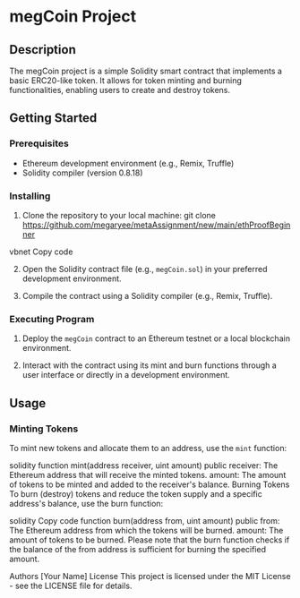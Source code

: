 # megCoin Project

## Description

The megCoin project is a simple Solidity smart contract that implements a basic ERC20-like token. It allows for token minting and burning functionalities, enabling users to create and destroy tokens.

## Getting Started

### Prerequisites

- Ethereum development environment (e.g., Remix, Truffle)
- Solidity compiler (version 0.8.18)

### Installing

1. Clone the repository to your local machine:
git clone https://github.com/megaryee/metaAssignment/new/main/ethProofBeginner

vbnet
Copy code

2. Open the Solidity contract file (e.g., `megCoin.sol`) in your preferred development environment.

3. Compile the contract using a Solidity compiler (e.g., Remix, Truffle).

### Executing Program

1. Deploy the `megCoin` contract to an Ethereum testnet or a local blockchain environment.

2. Interact with the contract using its mint and burn functions through a user interface or directly in a development environment.

## Usage

### Minting Tokens

To mint new tokens and allocate them to an address, use the `mint` function:

solidity
function mint(address receiver, uint amount) public
receiver: The Ethereum address that will receive the minted tokens.
amount: The amount of tokens to be minted and added to the receiver's balance.
Burning Tokens
To burn (destroy) tokens and reduce the token supply and a specific address's balance, use the burn function:

solidity
Copy code
function burn(address from, uint amount) public
from: The Ethereum address from which the tokens will be burned.
amount: The amount of tokens to be burned.
Please note that the burn function checks if the balance of the from address is sufficient for burning the specified amount.

Authors
[Your Name]
License
This project is licensed under the MIT License - see the LICENSE file for details.
